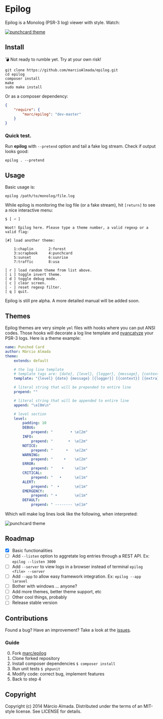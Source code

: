 Epilog
======

Epilog is a Monolog (PSR-3 log) viewer with style. Watch:

[![punchcard theme](https://dl.dropboxusercontent.com/u/49549530/epilog/asciinema.png)](https://asciinema.org/a/12309)

## Install

:bomb: Not ready to rumble yet. Try at your own risk!

```
git clone https://github.com/marcioAlmada/epilog.git
cd epilog
composer install
make
sudo make install
```

Or as a composer dependency:

```json
{
    "require": {
        "marc/epilog": "dev-master"
    }
}
```

### Quick test.

Run **epilog** with `--pretend` option and tail a fake log stream. Check if output looks good:

```
epilog . --pretend
```

## Usage

Basic usage is:

```
epilog /path/to/monolog/file.log
```

While epilog is monitoring the log file (or a fake stream), hit `[return]` to see a nice interactive menu:

```
$ [ ⏎ ]

Woot! Epilog here. Please type a theme number, a valid regexp or a valid flag:

[#] load another theme:

    1:chaplin       2:forest
    3:scrapbook     4:punchcard
    5:sunset        6:sunrise
    7:traffic       8:usa

[ r ] load random theme from list above.
[ i ] toggle invert theme.
[ d ] toggle debug mode.
[ c ] clear screen.
[ - ] reset regexp filter.
[ q ] quit.
```

Epilog is still pre alpha. A more detailed manual will be added soon.

## Themes

Epilog themes are very simple `yml` files with hooks where you can put ANSI codes.
Those hooks will decorate a log line template and [nyancatyze](http://youtu.be/QH2-TGUlwu4)
your PSR-3 logs. Here is a theme example:

```yaml
name: Punched Card
author: Márcio Almada
theme:
    extends: default

    # the log line template
    # template tags are: {date}, {level}, {logger}, {message}, {context}, {extra}
    template: "{level} {date} {message} [{logger}] [{context}] [{extra}]"

    # literal string that will be prepended to entire line
    prepend: ""

    # literal string that will be appended to entire line
    append: "\e[0m\n"

    # level section
    level:
        padding: 10
        DEBUG:
            prepend: "        • \e[2m"
        INFO:
            prepend: "       •  \e[2m"
        NOTICE:
            prepend: "      •   \e[2m"
        WARNING:
            prepend: "     •    \e[2m"
        ERROR:
            prepend: "    •     \e[1m"
        CRITICAL:
            prepend: "   •      \e[1m"
        ALERT:
            prepend: "  •       \e[1m"
        EMERGENCY:
            prepend: " •        \e[1m"
        DEFAULT:
            prepend: " -------- \e[1m"
```

Which will make log lines look like the following, when interpreted:

![punchcard theme](https://dl.dropboxusercontent.com/u/49549530/epilog/punchcard.png)

## Roadmap

- [x] Basic functionalities
- [ ] Add `--listen` option to aggretate log entries through a REST API. Ex: `epilog --listen 3000`
- [ ] Add `--server` to view logs in a browser instead of terminal `epilog <file> --server`
- [ ] Add `--app` to allow easy framework integration. Ex: `epilog --app laravel`
- [ ] Bother with windows ... anyone?
- [ ] Add more themes, better theme support, etc
- [ ] Other cool things, probably
- [ ] Release stable version

## Contributions

Found a bug? Have an improvement? Take a look at the [issues](https://github.com/marcioAlmada/epilog/issues).

### Guide
 
0. Fork [marc/epilog](https://github.com/marcioAlmada/epilog/fork)
0. Clone forked repository
0. Install composer dependencies `$ composer install`
0. Run unit tests `$ phpunit`
0. Modify code: correct bug, implement features
0. Back to step 4

## Copyright

Copyright (c) 2014 Márcio Almada. Distributed under the terms of an MIT-style license.
See LICENSE for details.
